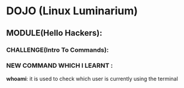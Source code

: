 # DOJO (Linux Luminarium)
## MODULE(Hello Hackers):
### CHALLENGE(Intro To Commands):
### NEW COMMAND WHICH I LEARNT :
**whoami**: it is used to check which user is currently using the terminal
